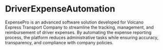 # DriverExpenseAutomation
ExpensePro is an advanced software solution developed for Volcano Express Transport Company to streamline the tracking, management, and reimbursement of driver expenses. By automating the expense reporting process, the platform reduces administrative tasks while ensuring accuracy, transparency, and compliance with company policies. 
